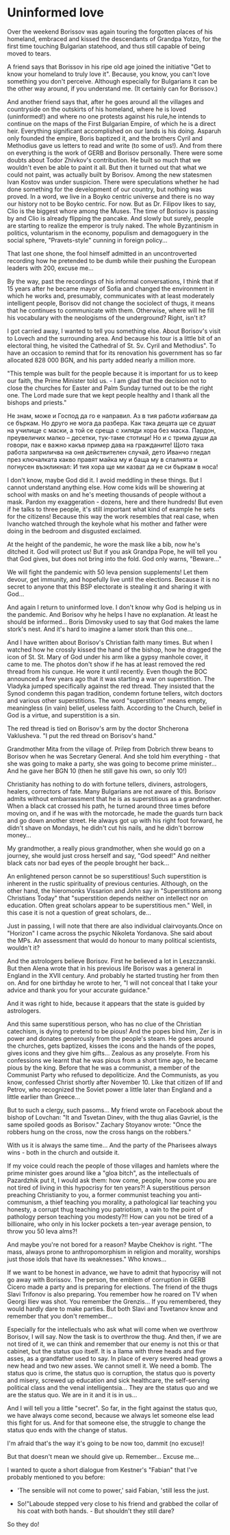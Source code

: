 <!-- Неинформирана любов -->
# Uninformed love

Over the weekend Borissov was again touring the forgotten places of his homeland, embraced and kissed the descendants of Grandpa Yotzo, for the first time touching Bulgarian statehood, and thus still capable of being moved to tears.

A friend says that Borissov in his ripe old age joined the initiative "Get to know your homeland to truly love it". Because, you know, you can't love something you don't perceive. Although especially for Bulgarians it can be the other way around, if you understand me. (It certainly can for Borissov.)

And another friend says that, after he goes around all the villages and countryside on the outskirts of his homeland, where he is loved (uninformed!) and where no one protests against his rule,he intends to continue on the maps of the First Bulgarian Empire, of which he is a direct heir. Everything significant accomplished on our lands is his doing. Asparuh only founded the empire, Boris baptized it, and the brothers Cyril and Methodius gave us letters to read and write (to some of us!). And from there on everything is the work of GERB and Borisov personally. There were some doubts about Todor Zhivkov's contribution. He built so much that we wouldn't even be able to paint it all. But then it turned out that what we could not paint, was actually built by Borisov. Among the new statesmen Ivan Kostov was under suspicion. There were speculations whether he had done something for the development of our country, but nothing was proved. In a word, we live in a Boyko centric universe and there is no way our history not to be Boyko centric. For now. But as Dr. Filipov likes to say, Clio is the biggest whore among the Muses. The time of Borisov is passing by and Clio is already flipping the pancake. And slowly but surely, people are starting to realize the emperor is truly naked. The whole Byzantinism in politics, voluntarism in the economy, populism and demagoguery in the social sphere, "Pravets-style" cunning in foreign policy...
<!-- DONE -->
 That last one shone, the fool himself
admitted in an uncontroverted recording how he pretended to be dumb while their
pushing the European leaders with 200, excuse me...

By the way, past the recordings of his informal conversations, I think that if 15 years after he became mayor of Sofia and changed the environment in which he works and, presumably, communicates with at least moderately intelligent people, Borisov did not change the sociolect of thugs, it means that he continues to communicate with them. Otherwise, where will he fill his vocabulary with the neologisms of the underground? Right, isn't it?

I got carried away, I wanted to tell you something else. About Borisov's visit to Lovech and the surrounding area. And because his tour is a little bit of an electoral thing, he visited the Cathedral of St. Sv. Cyril and Methodius". To have an occasion to remind that for its renovation his government has so far allocated 828 000 BGN, and his party added nearly a million more.

"This temple was built for the people because it is important for us to keep our faith, the Prime Minister told us. - I am glad that the decision not to close the churches for Easter and Palm Sunday turned out to be the right one. The Lord made sure that we kept people healthy and I thank all the bishops and priests."

Не знам, може и Господ да го е направил. Аз в тия работи избягвам да
се бъркам. Но друго не мога да разбера. Как така децата ще се душат
на училище с маски, а той се среща с хиляди хора без маска. Пардон,
преувеличих малко – десетки, тук-таме стотици! Но и с трима души да
говори, пак е важно какъв пример дава на гражданите! Щото така
работа заприличва на оня действителен случай, дето Иванчо гледал
през ключалката какво правят майка му и баща му в спалнята и
погнусен възкликнал: И тия хора ще ми казват да не си бъркам в носа!

I don't know, maybe God did it. I avoid meddling in these things. But I cannot understand anything else. How come kids will be showering at school with masks on and he's meeting thousands of people without a mask. Pardon my exaggeration - dozens, here and there hundreds! But even if he talks to three people, it's still important what kind of example he sets for the citizens! Because this way the work resembles that real case, when Ivancho watched through the keyhole what his mother and father were doing in the bedroom and disgusted exclaimed.

At the height of the pandemic, he wore the mask like a bib, now he's ditched it. God will protect us! But if you ask Grandpa Pope, he will tell you that God gives, but does not bring into the fold. God only warns, "Beware..."

We will fight the pandemic with 50 leva pension supplements! Let them devour, get immunity, and hopefully live until the elections. Because it is no secret to anyone that this BSP electorate is stealing it and sharing it with God...

And again I return to uninformed love. I don't know why God is helping us in the pandemic. And Borisov why he helps I have no explanation. At least he should be informed... Boris Dimovsky used to say that God makes the lame stork's nest. And it's hard to imagine a lamer stork than this one...

And I have written about Borisov's Christian faith many times. But when I watched how he crossly kissed the hand of the bishop, how he dragged the icon of St. St. Mary of God under his arm like a gypsy manhole cover, it came to me. The photos don't show if he has at least removed the red thread from his cunque. He wore it until recently. Even though the BOC announced a few years ago that it was starting a war on superstition. The Vladyka jumped specifically against the red thread. They insisted that the Synod condemn this pagan tradition, condemn fortune tellers, witch doctors and various other superstitions. The word "superstition" means empty, meaningless (in vain) belief, useless faith. According to the Church, belief in God is a virtue, and superstition is a sin.

The red thread is tied on Borisov's arm by the doctor Shcherona Vaklusheva. "I put the red thread on Borisov's hand."

Grandmother Mita from the village of. Prilep from Dobrich threw beans to Borisov when he was Secretary General. And she told him everything - that she was going to make a party, she was going to become prime minister... And he gave her BGN 10 (then he still gave his own, so only 10!)

Christianity has nothing to do with fortune tellers, diviners, astrologers, healers, correctors of fate. Many Bulgarians are not aware of this. Borisov admits without embarrassment that he is as superstitious as a grandmother. When a black cat crossed his path, he turned around three times before moving on, and if he was with the motorcade, he made the guards turn back and go down another street. He always got up with his right foot forward, he didn't shave on Mondays, he didn't cut his nails, and he didn't borrow money...

My grandmother, a really pious grandmother, when she would go on a journey, she would just cross herself and say, "God speed!" And neither black cats nor bad eyes of the people brought her back...

An enlightened person cannot be so superstitious! Such superstition is inherent in the rustic spirituality of previous centuries. Although, on the other hand, the hieromonks Vissarion and John say in "Superstitions among Christians Today" that "superstition depends neither on intellect nor on education. Often great scholars appear to be superstitious men." Well, in this case it is not a question of great scholars, de...

Just in passing, I will note that there are also individual clairvoyants.Once on "Horizon" I came across the psychic Nikoleta Yordanova. She said about the MPs. An assessment that would do honour to many political scientists, wouldn't it?

And the astrologers believe Borisov. First he believed a lot in Leszczanski. But then Alena wrote that in his previous life Borisov was a general in England in the XVII century. And probably he started trusting her from then on. And for one birthday he wrote to her, "I will not conceal that I take your advice and thank you for your accurate guidance."

And it was right to hide, because it appears that the state is guided by astrologers.

And this same superstitious person, who has no clue of the Christian catechism, is dying to pretend to be pious! And the popes bind him, Zer is in power and donates generously from the people's steam. He goes around the churches, gets baptized, kisses the icons and the hands of the popes, gives icons and they give him gifts... Zealous as any proselyte. From his confessions we learnt that he was pious from a short time ago, he became pious by the king. Before that he was a communist, a member of the Communist Party who refused to depoliticize. And the Communists, as you know, confessed Christ shortly after November 10. Like that citizen of Ilf and Petrov, who recognized the Soviet power a little later than England and a little earlier than Greece...

But to such a clergy, such pasoms... My friend wrote on Facebook about the bishop of Lovchan: "It and Tsvetan Dinev, with the thug alias Gavriel, is the same spoiled goods as Borisov." Zachary Stoyanov wrote: "Once the robbers hung on the cross, now the cross hangs on the robbers."

With us it is always the same time... And the party of the Pharisees always wins - both in the church and outside it.

If my voice could reach the people of those villages and hamlets where the prime minister goes around like a "gloa bitch", as the intellectuals of Pazardzhik put it, I would ask them: how come, people, how come you are not tired of living in this hypocrisy for ten years?! A superstitious person preaching Christianity to you, a former communist teaching you anti-communism, a thief teaching you morality, a pathological liar teaching you honesty, a corrupt thug teaching you patriotism, a vain to the point of pathology person teaching you modesty?!!  How can you not be tired of a billionaire, who only in his locker pockets a ten-year average pension, to throw you 50 leva alms?!

And maybe you're not bored for a reason? Maybe Chekhov is right. "The mass, always prone to anthropomorphism in religion and morality, worships just those idols that have its weaknesses." Who knows...

If we want to be honest in advance, we have to admit that hypocrisy will not go away with Borissov. The person, the emblem of corruption in GERB Cicero made a party and is preparing for elections. The friend of the thugs Slavi Trifonov is also preparing. You remember how he roared on TV when Georgi Iliev was shot. You remember the Grenzis... If you remembered, they would hardly dare to make parties. But both Slavi and Tsvetanov know and remember that you don't remember...

Especially for the intellectuals who ask what will come when we overthrow Borisov, I will say. Now the task is to overthrow the thug. And then, if we are not tired of it, we can think and remember that our enemy is not this or that cabinet, but the status quo itself. It is a llama with three heads and five asses, as a grandfather used to say. In place of every severed head grows a new head and two new asses. We cannot smell it. We need a bomb. The status quo is crime, the status quo is corruption, the status quo is poverty and misery, screwed up education and sick healthcare, the self-serving political class and the venal intelligentsia... They are the status quo and we are the status quo. We are in it and it is in us...

And I will tell you a little "secret". So far, in the fight against the status quo, we have always come second, because we always let someone else lead this fight for us. And for that someone else, the struggle to change the status quo ends with the change of status.

I'm afraid that's the way it's going to be now too, dammit (no excuse)!

But that doesn't mean we should give up. Remember... Excuse me...

I wanted to quote a short dialogue from Kestner's "Fabian" that I've probably mentioned to you before:

- 'The sensible will not come to power,' said Fabian, 'still less the just.

- So!"Laboude stepped very close to his friend and grabbed the collar of his coat with both hands. - But shouldn't they still dare?

So they do!
